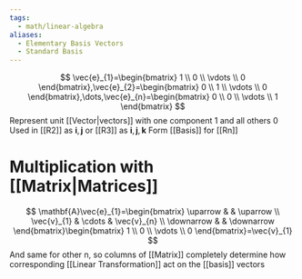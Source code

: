 ```yaml
---
tags:
  - math/linear-algebra
aliases:
  - Elementary Basis Vectors
  - Standard Basis
---
```

$$
\vec{e}_{1}=\begin{bmatrix}
1 \\
0 \\
\vdots \\
0
\end{bmatrix},\vec{e}_{2}=\begin{bmatrix}
0 \\
1 \\
\vdots \\
0
\end{bmatrix},\dots,\vec{e}_{n}=\begin{bmatrix}
0 \\
0 \\
\vdots \\
1
\end{bmatrix}
$$
Represent unit [[Vector|vectors]] with one component 1 and all others 0
Used in [[R2]] as $\mathbf{i},\mathbf{j}$ or [[R3]] as $\mathbf{i},\mathbf{j},\mathbf{k}$
Form [[Basis]] for [[Rn]]
# Multiplication with [[Matrix|Matrices]]
$$
\mathbf{A}\vec{e}_{1}=\begin{bmatrix}
\uparrow &  & \uparrow \\
\vec{v}_{1} & \cdots & \vec{v}_{n} \\
\downarrow &  & \downarrow
\end{bmatrix}\begin{bmatrix}
1 \\
0 \\
\vdots \\
0
\end{bmatrix}=\vec{v}_{1}
$$
And same for other n, so columns of [[Matrix]] completely determine how corresponding [[Linear Transformation]] act on the [[basis]] vectors